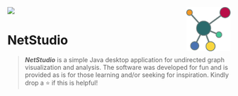 <img src="https://img.shields.io/badge/Language-Java-orange.svg" style="zoom:100%;" /> <!--- <img src="https://visitor-badge.glitch.me/badge?page_id=carlga.NetStudio&right_color=red&left_text=Total%20Visits" alt="visitor badge"/> -->
<img src="src/gui/NetStudio.png"  width=100 align="right">

# NetStudio
> ***NetStudio*** is a simple Java desktop application for undirected graph visualization and analysis.
> The software was developed for fun and is provided as is for those learning and/or seeking for inspiration.
> Kindly drop a :star: if this is helpful!
